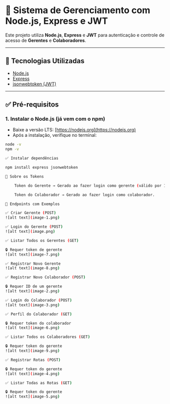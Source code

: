 
# 📌 Sistema de Gerenciamento com Node.js, Express e JWT

Este projeto utiliza **Node.js**, **Express** e **JWT** para autenticação e controle de acesso de **Gerentes** e **Colaboradores**.

---

## 🚀 Tecnologias Utilizadas

- [Node.js](https://nodejs.org)
- [Express](https://expressjs.com)
- [jsonwebtoken (JWT)](https://www.npmjs.com/package/jsonwebtoken)

---

## ✅ Pré-requisitos

### 1. Instalar o Node.js (já vem com o npm)

- Baixe a versão LTS: [https://nodejs.org](https://nodejs.org)
- Após a instalação, verifique no terminal:

```bash
node -v
npm -v

✅ Instalar dependências

npm install express jsonwebtoken

🔐 Sobre os Tokens

    Token do Gerente → Gerado ao fazer login como gerente (válido por 1h).

    Token do Colaborador → Gerado ao fazer login como colaborador.

🧪 Endpoints com Exemplos

✅ Criar Gerente (POST)
![alt text](image-1.png)

✅ Login do Gerente (POST)
![alt text](image.png)

✅ Listar Todos os Gerentes (GET)

🔒 Requer token de gerente
![alt text](image-7.png)

✅ Registrar Novo Gerente
![alt text](image-8.png)

✅ Registrar Novo Colaborador (POST)

🔒 Requer ID de um gerente
![alt text](image-2.png)

✅ Login do Colaborador (POST)
![alt text](image-3.png)

✅ Perfil do Colaborador (GET)

🔒 Requer token do colaborador
![alt text](image-6.png)

✅ Listar Todos os Colaboradores (GET)

🔒 Requer token do gerente
![alt text](image-9.png)

✅ Registrar Rotas (POST)

🔒 Requer token do gerente
![alt text](image-4.png)

✅ Listar Todas as Rotas (GET)

🔒 Requer token do gerente
![alt text](image-5.png)